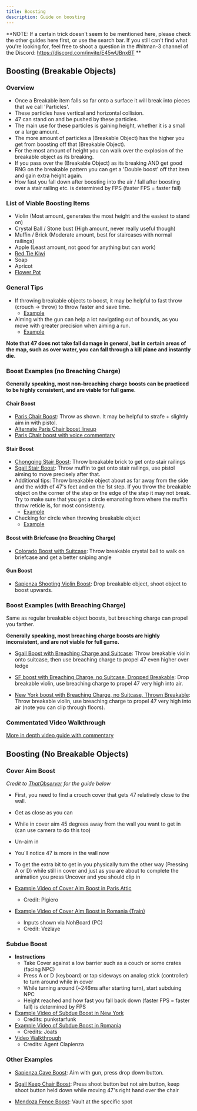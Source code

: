 ```yaml
---
title: Boosting
description: Guide on boosting
---
```


**NOTE: If a certain trick doesn't seem to be mentioned here, please check the other guides here first, or use the search bar.
If you still can't find what you're looking for, feel free to shoot a question in the #hitman-3 channel of the Discord: https://discord.com/invite/E45wUBnxBT
**

## Boosting (Breakable Objects)

### Overview

- Once a Breakable item falls so far onto a surface it will break into pieces that we call 'Particles'.
- These particles have vertical and horizontal collision.
- 47 can stand on and be pushed by these particles.
- The main use for these particles is gaining height, whether it is a small or a large amount.
- The more amount of particles a (Breakable Object) has the higher you get from boosting off that (Breakable Object).
- For the most amount of height you can walk over the explosion of the breakable object as its breaking.
- If you pass over the (Breakable Object) as its breaking AND get good RNG on the breakable pattern you can get a 'Double boost' off that item and gain extra height again.
- How fast you fall down after boosting into the air / fall after boosting over a stair railing etc. is determined by FPS (faster FPS = faster fall)

### List of Viable Boosting Items

- Violin (Most amount, generates the most height and the easiest to stand on)
- Crystal Ball / Stone bust (High amount, never really useful though)
- Muffin / Brick (Moderate amount, best for staircases with normal railings)
- Apple (Least amount, not good for anything but can work)
- [Red Tie Kiwi](https://youtu.be/Ea3vtYhKWOo)
- Soap
- Apricot
- [Flower Pot](https://youtu.be/04kyQ6mahsY?t=1)

### General Tips

- If throwing breakable objects to boost, it may be helpful to fast throw (crouch -> throw) to throw faster and save time.
  - [Example](https://youtu.be/syuwT2Ce01M?t=61)
- Aiming with the gun can help a lot navigating out of bounds, as you move with greater precision when aiming a run.
  - [Example](https://youtu.be/3LJ_Bffotwg?t=610)

**Note that 47 does not take fall damage in general, but in certain areas of the map, such as over water, you can fall through a kill plane and instantly die.**

### Boost Examples (no Breaching Charge)

**Generally speaking, most non-breaching charge boosts can be practiced to be highly consistent, and are viable for full game.**

#### Chair Boost

- [Paris Chair Boost](https://youtu.be/oNCi8t4rjtM?t=57): Throw as shown. It may be helpful to strafe + slightly aim in with pistol.
- [Alternate Paris Chair boost lineup](https://youtu.be/YGpj9JLgmyA?t=61)
- [Paris Chair boost with voice commentary](https://youtu.be/cGU9Kj1KTlE?t=144)

#### Stair Boost

- [Chongqing Stair Boost](https://youtu.be/dh8IuU2kTho?t=33): Throw breakable brick to get onto stair railings
- [Sgail Stair Boost](https://youtu.be/3LJ_Bffotwg?t=610): Throw muffin to get onto stair railings, use pistol aiming to move precisely after that.
- Additional tips: Throw breakable object about as far away from the side and the width of 47's feet and on the 1st step. If you throw the breakable object on the corner of the step or the edge of the step it may not break. Try to make sure that you get a circle emanating from where the muffin throw reticle is, for most consistency.
  - [Example](https://media.discordapp.net/attachments/802883289240043571/818312945205248030/unknown.png?width=1043&height=586)
- Checking for circle when throwing breakable object
  - [Example](https://youtu.be/1JA3QvBl9b8?t=1)

#### Boost with Briefcase (no Breaching Charge)

- [Colorado Boost with Suitcase](https://youtu.be/264oMY9Ys34?t=60): Throw breakable crystal ball to walk on briefcase and get a better sniping angle

#### Gun Boost

- [Sapienza Shooting Violin Boost](https://youtu.be/4FTHkqCRAWU?t=9): Drop breakable object, shoot object to boost upwards.

### Boost Examples (with Breaching Charge)

Same as regular breakable object boosts, but breaching charge can propel you farther.

**Generally speaking, most breaching charge boosts are highly inconsistent, and are not viable for full game.**

- [Sgail Boost with Breaching Charge and Suitcase](https://youtu.be/LtnYqLLBPvs?t=3): Throw breakable violin onto suitcase, then use breaching charge to propel 47 even higher over ledge

- [SF boost with Breaching Charge, no Suitcase, Dropped Breakable](https://youtu.be/0uC-qfsMTpk): Drop breakable violin, use breaching charge to propel 47 very high into air.

- [New York boost with Breaching Charge, no Suitcase, Thrown Breakable](https://youtu.be/5ukFPboydIY?t=28): Throw breakable violin, use breaching charge to propel 47 very high into air (note you can clip through floors).

### Commentated Video Walkthrough

[More in depth video guide with commentary](https://youtu.be/J74iidO5cCg)

## Boosting (No Breakable Objects)

### Cover Aim Boost

_Credit to [ThatObserver](https://www.speedrun.com/users/ThatObserver) for the guide below_

- First, you need to find a crouch cover that gets 47 relatively close to the wall.
- Get as close as you can
- While in cover aim 45 degrees away from the wall you want to get in (can use camera to do this too)
- Un-aim in
- You'll notice 47 is more in the wall now
- To get the extra bit to get in you physically turn the other way (Pressing A or D) while still in cover and just as you are about to complete the animation you press Uncover and you should clip in

- [Example Video of Cover Aim Boost in Paris Attic](https://youtu.be/MoJ1c3FHkxk?t=39)
  - Credit: Pigiero
- [Example Video of Cover Aim Boost in Romania (Train)](https://youtu.be/RlXAD0qRb2k?t=30)
  - Inputs shown via NohBoard (PC)
  - Credit: Vezlaye

### Subdue Boost

- **Instructions**
  - Take Cover against a low barrier such as a couch or some crates (facing NPC)
  - Press A or D (keyboard) or tap sideways on analog stick (controller) to turn around while in cover
  - While turning around (~246ms after starting turn), start subduing NPC
  - Height reached and how fast you fall back down (faster FPS = faster fall) is determined by FPS
- [Example Video of Subdue Boost in New York](https://youtu.be/g9VWeXQGABE?t=35)
  - Credits: punkstarfunk
- [Example Video of Subdue Boost in Romania](https://youtu.be/j5niaAMR0F0?t=84)
  - Credits: Joats
- [Video Walkthrough](https://youtu.be/SrAZIVT17VY)
  - Credits: Agent Clapienza

### Other Examples

- [Sapienza Cave Boost](https://youtu.be/3r5OiAXVCjA?t=116): Aim with gun, press drop down button.

- [Sgail Keep Chair Boost](https://youtu.be/nuZLp3QBqjo?t=12): Press shoot button but not aim button, keep shoot button held down while moving 47's right hand over the chair

- [Mendoza Fence Boost](https://youtu.be/qVD5w8apLL4?t=39): Vault at the specific spot
